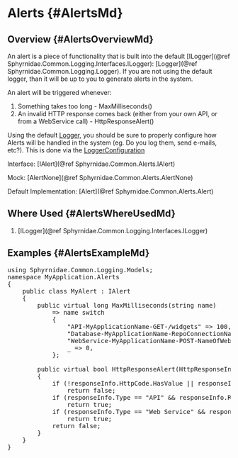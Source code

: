 # Alerts {#AlertsMd}

## Overview {#AlertsOverviewMd}
An alert is a piece of functionality that is built into the default [ILogger](@ref Sphyrnidae.Common.Logging.Interfaces.ILogger): [Logger](@ref Sphyrnidae.Common.Logging.Logger).
If you are not using the default logger, than it will be up to you to generate alerts in the system.

An alert will be triggered whenever:
1. Something takes too long - MaxMilliseconds()
2. An invalid HTTP response comes back (either from your own API, or from a WebService call) - HttpResponseAlert()

Using the default [Logger](@Sphyrnidae.Common.Logging.Logger), you should be sure to properly configure how Alerts will be handled in the system (eg. Do you log them, send e-mails, etc?).
This is done via the [LoggerConfiguration](@Sphyrnidae.Common.Logging.LoggerConfiguration)

Interface: [IAlert](@ref Sphyrnidae.Common.Alerts.IAlert)

Mock: [AlertNone](@ref Sphyrnidae.Common.Alerts.AlertNone)

Default Implementation: [Alert](@ref Sphyrnidae.Common.Alerts.Alert)

## Where Used {#AlertsWhereUsedMd}
1. [ILogger](@ref Sphyrnidae.Common.Logging.Interfaces.ILogger)

## Examples {#AlertsExampleMd}
<pre>
using Sphyrnidae.Common.Logging.Models;
namespace MyApplication.Alerts
{
    public class MyAlert : IAlert
    {
        public virtual long MaxMilliseconds(string name)
            => name switch
            {
                "API-MyApplicationName-GET-/widgets" => 100,
                "Database-MyApplicationName-RepoConnectionName-StoredProcedure" => 200,
                "WebService-MyApplicationName-POST-NameOfWebServiceEndpoint" => 300,
                _ => 0,
            };

        public virtual bool HttpResponseAlert(HttpResponseInfo responseInfo)
        {
            if (!responseInfo.HttpCode.HasValue || responseInfo.HttpCode.Value >= 200 || responseInfo.HttpCode.Value < 300)
                return false;
            if (responseInfo.Type == "API" && responseInfo.Route == "/widgets" && responseInfo.HttpMethod == "GET")
                return true;
            if (responseInfo.Type == "Web Service" && responseInfo.Route == "NameOfWebServiceEndpoint" && responseInfo.HttpMethod == "POST")
                return true;
            return false;
        }
    }
}
</pre>